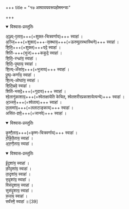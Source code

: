 +++
title = "१७ अश्वावयवरूपहोममन्त्राः"

+++

<details open><summary>विश्वास-प्रस्तुतिः</summary>

अ॒ञ्ज्य्-ए॒ताय॒+++(=शुक्ल-चित्रवर्णाय)+++ स्वाहा॑ ।  
अ॒ञ्जि॒+++(=शुक्ल)+++-स॒क्थाय॒+++(=ऊरुमूलस्थास्थिने)+++ स्वाहा॑ ।  
शि॒ति॒+++(=शुक्ल)+++पदे॒ स्वाहा॑ ।  
शिति॑-+++(भुज)+++ककुदे॒ स्वाहा॑ ।  
शि॒ति॒-रन्ध्रा॑य॒ स्वाहा॑ ।  
शि॒ति॒-पृ॒ष्ठाय॒ स्वाहा॑ ।  
शि॒त्य्-अँसा॑य॒+++(=भुजाय)+++ स्वाहा॑ ।  
पु॒ष्प॒-कर्णा॑य॒ स्वाहा॑ ।  
शि॒त्य्-ओष्ठा॑य॒ स्वाहा॑ ।  
शि॒ति॒भ्रवे॒ स्वाहा॑ ।  
शिति॑-भसदे॒+++(=गुदाय)+++ स्वाहा॑ ।  
श्वे॒तानू॑काशाय॒+++(=श्वेताक्षायेति केचित्, श्वेतशरीरप्रकाशायेत्यन्ये)+++ स्वाहा॑ ।  
अ॒ञ्जये॒+++(=श्वेताय)+++ स्वाहा॑ ।  
ल॒लामा॑य॒+++(=ललाटाङ्काय)+++ स्वाहा॑ ।  
असि॑त-ज्ञवे॒+++(=जानवे)+++ स्वाहा॑ ।  
</details>



<details open><summary>विश्वास-प्रस्तुतिः</summary>

कृ॒ष्णै॒ताय॒+++(=कृष्ण-चित्रवर्णाय)+++ स्वाहा॑ ।  
रो॒हि॒तै॒ताय॒ स्वाहा॑ ।  
अ॒रु॒णै॒ताय॒ स्वाहा॑ ।  
</details>



<details open><summary>विश्वास-प्रस्तुतिः</summary>

ई॒दृशा॑य॒ स्वाहा॑ ।  
की॒दृशा॑य॒ स्वाहा॑ ।  
ता॒दृशा॑य॒ स्वाहा॑ ।  
स॒दृशा॑य॒ स्वाहा॑ ।  
विस॑दृशाय॒ स्वाहा॑ ।  
सुस॑दृ॒शाय॒ स्वाहा॑ ।  
रू॒पाय॒ स्वाहा॑ ।  
सर्व॑स्मै॒ स्वाहा॑ ॥ [39]
</details>



